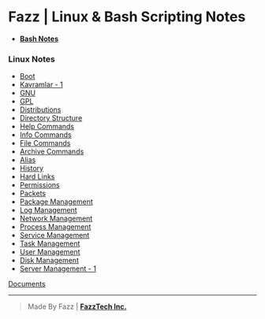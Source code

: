 # Fazz | Linux & Bash Scripting Notes

* **[Bash Notes](https://github.com/FazzPy/Bash/blob/main/Bash.sh)**

<h3> Linux Notes </h3>

* [Boot](https://github.com/FazzPy/Linux-Bash/blob/main/Linux/LinuxStart.md)
* [Kavramlar - 1](https://github.com/FazzPy/Linux-Bash/blob/main/Linux/Kavramlar-1.md)
* [GNU](https://github.com/FazzPy/Linux-Bash/blob/main/Linux/GNU.md)
* [GPL](https://github.com/FazzPy/Linux-Bash/blob/main/Linux/GPL.md)
* [Distributions](https://github.com/FazzPy/Linux-Bash/blob/main/Linux/Distributions.md)
* [Directory Structure](https://github.com/FazzPy/Linux-Bash/blob/main/Linux/DirectoryStructure.md)
* [Help Commands](https://github.com/FazzPy/Linux-Bash/blob/main/Linux/Help-Commands.md)
* [Info Commands](https://github.com/FazzPy/Linux-Bash/blob/main/Linux/Info-Commands.md)
* [File Commands](https://github.com/FazzPy/Linux-Bash/blob/main/Linux/File-Commands.md)
* [Archive Commands](https://github.com/FazzPy/Linux-Bash/blob/main/Linux/Archive-Commands.md)
* [Alias](https://github.com/FazzPy/Linux-Bash/blob/main/Linux/Alias.md)
* [History](https://github.com/FazzPy/Linux-Bash/blob/main/Linux/History.md)
* [Hard Links](https://github.com/FazzPy/Linux-Bash/blob/main/Linux/HardLinks.md)
* [Permissions](https://github.com/FazzPy/Linux-Bash/blob/main/Linux/Permissions.md)
* [Packets](https://github.com/FazzPy/Linux-Bash/blob/main/Linux/Packets.md)
* [Package Management](https://github.com/FazzPy/Linux-Bash/blob/main/Linux/PackageManagement.md)
* [Log Management](https://github.com/FazzPy/Linux-Bash/blob/main/Linux/LogManagement.md)
* [Network Management](https://github.com/FazzPy/Linux-Bash/blob/main/Linux/NetworkManagement.md)
* [Process Management](https://github.com/FazzPy/Linux-Bash/blob/main/Linux/ProcessManagement.md)
* [Service Management](https://github.com/FazzPy/Linux-Bash/blob/main/Linux/ServiceManagement.md)
* [Task Management](https://github.com/FazzPy/Linux-Bash/blob/main/Linux/TaskManagement.md)
* [User Management](https://github.com/FazzPy/Linux-Bash/blob/main/Linux/UserManagining.md)
* [Disk Management](https://github.com/FazzPy/Linux-Bash/blob/main/Linux/DiskManagement.md)
* [Server Management - 1](https://github.com/FazzPy/Linux-Bash/blob/main/Linux/ServerManagining.md)

[Documents](https://github.com/FazzPy/Linux-Bash/tree/main/Linux)

<hr>

> Made By Fazz | **[FazzTech Inc.](https://fazztech.net)**
